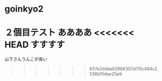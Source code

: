 # goinkyo2
２個目テスト
ああああ
<<<<<<< HEAD
すすすす
=======

山下さんうんこが長い
>>>>>>> 937e2ddda63966307af70c484c2336bf5dee25e9
